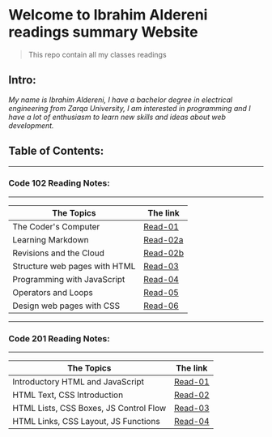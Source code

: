 # Welcome to Ibrahim Aldereni readings summary Website
> This repo contain all my classes readings

## **Intro:** 

*My name is Ibrahim Aldereni, I have a bachelor degree in electrical engineering from Zarqa University, I am interested in programming and I have a lot of enthusiasm to learn new skills and ideas about web development.*

## **Table of Contents:**
---
### Code 102 Reading Notes:
---

|  The Topics                   | The link                       |
| ------------------------------|--------------------------------|
| The Coder's Computer          |[Read-01](code-102/read01.md)   |
| Learning Markdown             |[Read-02a](code-102/read02a.md) |
| Revisions and the Cloud       |[Read-02b](code-102/read02b.md) |
| Structure web pages with HTML |[Read-03](code-102/read03.md)   |
| Programming with JavaScript   |[Read-04](code-102/read04.md)   |
| Operators and Loops           |[Read-05](code-102/read05.md)   |
| Design web pages with CSS     |[Read-06](code-102/read06.md)   |

---
### Code 201 Reading Notes:
---

|  The Topics                      | The link                      |
| ---------------------------------|-------------------------------|
| Introductory HTML and JavaScript |[Read-01](code-201/class-01.md)|
| HTML Text, CSS Introduction      |[Read-02](code-201/class-02.md)|
| HTML Lists, CSS Boxes, JS Control Flow|[Read-03](code-201/class-03.md)|
| HTML Links, CSS Layout, JS Functions|[Read-04](code-201/class-04.md)|


